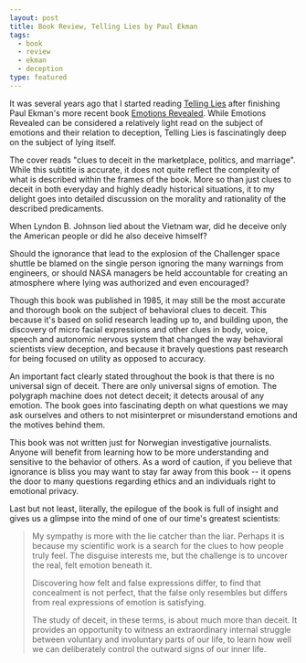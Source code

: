 ```yaml
---
layout: post
title: Book Review, Telling Lies by Paul Ekman
tags:
  - book
  - review
  - ekman
  - deception
type: featured
---
```


It was several years ago that I started reading <a href="http://www.amazon.com/Telling-Lies-Marketplace-Politics-Marriage/dp/0393321886">Telling Lies</a> after finishing Paul Ekman's more recent book <a href="http://www.amazon.com/Emotions-Revealed-Paul-Ekman/dp/0753817659">Emotions Revealed</a>. While Emotions Revealed can be considered a relatively light read on the subject of emotions and their relation to deception, Telling Lies is fascinatingly deep on the subject of lying itself.

The cover reads "clues to deceit in the marketplace, politics, and marriage". While this subtitle is accurate, it does not quite reflect the complexity of what is described within the frames of the book. More so than just clues to deceit in both everyday and highly deadly historical situations, it to my delight goes into detailed discussion on the morality and rationality of the described predicaments.

When Lyndon B. Johnson lied about the Vietnam war, did he deceive only the American people or did he also deceive himself?

Should the ignorance that lead to the explosion of the Challenger space shuttle be blamed on the single person ignoring the many warnings from engineers, or should NASA managers be held accountable for creating an atmosphere where lying was authorized and even encouraged?

Though this book was published in 1985, it may still be the most accurate and thorough book on the subject of behavioral clues to deceit. This because it's based on solid research leading up to, and building upon, the discovery of micro facial expressions and other clues in body, voice, speech and autonomic nervous system that changed the way behavioral scientists view deception, and because it bravely questions past research for being focused on utility as opposed to accuracy.

An important fact clearly stated throughout the book is that there is no universal sign of deceit. There are only universal signs of emotion. The polygraph machine does not detect deceit; it detects arousal of any emotion. The book goes into fascinating depth on what questions we may ask ourselves and others to not misinterpret or misunderstand emotions and the motives behind them.

This book was not written just for Norwegian investigative journalists. Anyone will benefit from learning how to be more understanding and sensitive to the behavior of others. As a word of caution, if you believe that ignorance is bliss you may want to stay far away from this book -- it opens the door to many questions regarding ethics and an individuals right to emotional privacy.

Last but not least, literally, the epilogue of the book is full of insight and gives us a glimpse into the mind of one of our time's greatest scientists:

> My sympathy is more with the lie catcher than the liar. Perhaps it is because my scientific work is a search for the clues to how people truly feel. The disguise interests me, but the challenge is to uncover the real, felt emotion beneath it.
>
>Discovering how felt and false expressions differ, to find that concealment is not perfect, that the false only resembles but differs from real expressions of emotion is satisfying.
>
> The study of deceit, in these terms, is about much more than deceit. It provides an opportunity to witness an extraordinary internal struggle between voluntary and involuntary parts of our life, to learn how well we can deliberately control the outward signs of our inner life.
